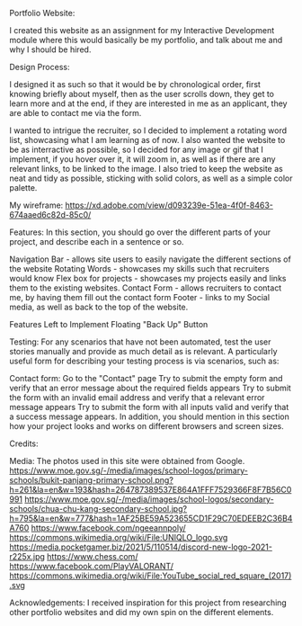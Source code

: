 Portfolio Website:

I created this website as an assignment for my Interactive Development module where this would basically be my portfolio, and talk about me and why I should be hired.

Design Process:

I designed it as such so that it would be by chronological order, first knowing briefly about myself, then as the user scrolls down, they get to learn more and at the end, if they are interested in me as an applicant, they are able to contact me via the form.

I wanted to intrigue the recruiter, so I decided to implement a rotating word list, showcasing what I am learning as of now.
I also wanted the website to be as interractive as possible, so I decided for any image or gif that I implement, if you hover over it, it will zoom in, as well as if there are any relevant links, to be linked to the image.
I also tried to keep the website as neat and tidy as possible, sticking with solid colors, as well as a simple color palette.

My wireframe: https://xd.adobe.com/view/d093239e-51ea-4f0f-8463-674aaed6c82d-85c0/

Features:
In this section, you should go over the different parts of your project, and describe each in a sentence or so.

Navigation Bar - allows site users to easily navigate the different sections of the website
Rotating Words - showcases my skills such that recruiters would know
Flex box for projects - showcases my projects easily and links them to the existing websites.
Contact Form - allows recruiters to contact me, by having them fill out the contact form
Footer - links to my Social media, as well as back to the top of the website.

Features Left to Implement
Floating "Back Up" Button

Testing:
For any scenarios that have not been automated, test the user stories manually and provide as much detail as is relevant. A particularly useful form for describing your testing process is via scenarios, such as:

Contact form:
Go to the "Contact" page
Try to submit the empty form and verify that an error message about the required fields appears
Try to submit the form with an invalid email address and verify that a relevant error message appears
Try to submit the form with all inputs valid and verify that a success message appears.
In addition, you should mention in this section how your project looks and works on different browsers and screen sizes.

Credits:

Media:
The photos used in this site were obtained from Google.
https://www.moe.gov.sg/-/media/images/school-logos/primary-schools/bukit-panjang-primary-school.png?h=261&la=en&w=193&hash=264787389537E864A1FFF7529366F8F7B56C0991
https://www.moe.gov.sg/-/media/images/school-logos/secondary-schools/chua-chu-kang-secondary-school.jpg?h=795&la=en&w=777&hash=1AF25BE59A523655CD1F29C70EDEEB2C36B4A760
https://www.facebook.com/ngeeannpoly/
https://commons.wikimedia.org/wiki/File:UNIQLO_logo.svg
https://media.pocketgamer.biz/2021/5/110514/discord-new-logo-2021-r225x.jpg
https://www.chess.com/
https://www.facebook.com/PlayVALORANT/
https://commons.wikimedia.org/wiki/File:YouTube_social_red_square_(2017).svg

Acknowledgements:
I received inspiration for this project from researching other portfolio websites and did my own spin on the different elements.